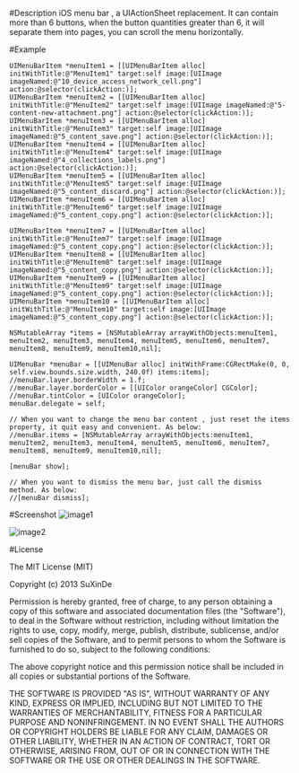 #Description
    iOS menu bar , a UIActionSheet replacement. It can contain more than 6 buttons,
    when the button quantities greater than 6, it will separate them into pages, you can
    scroll the menu horizontally.

#Example
    
    UIMenuBarItem *menuItem1 = [[UIMenuBarItem alloc] initWithTitle:@"MenuItem1" target:self image:[UIImage imageNamed:@"10_device_access_network_cell.png"] action:@selector(clickAction:)];
    UIMenuBarItem *menuItem2 = [[UIMenuBarItem alloc] initWithTitle:@"MenuItem2" target:self image:[UIImage imageNamed:@"5-content-new-attachment.png"] action:@selector(clickAction:)];
    UIMenuBarItem *menuItem3 = [[UIMenuBarItem alloc] initWithTitle:@"MenuItem3" target:self image:[UIImage imageNamed:@"5_content_save.png"] action:@selector(clickAction:)];
    UIMenuBarItem *menuItem4 = [[UIMenuBarItem alloc] initWithTitle:@"MenuItem4" target:self image:[UIImage imageNamed:@"4_collections_labels.png"] action:@selector(clickAction:)];
    UIMenuBarItem *menuItem5 = [[UIMenuBarItem alloc] initWithTitle:@"MenuItem5" target:self image:[UIImage imageNamed:@"5_content_discard.png"] action:@selector(clickAction:)];
    UIMenuBarItem *menuItem6 = [[UIMenuBarItem alloc] initWithTitle:@"MenuItem6" target:self image:[UIImage imageNamed:@"5_content_copy.png"] action:@selector(clickAction:)];
    
    UIMenuBarItem *menuItem7 = [[UIMenuBarItem alloc] initWithTitle:@"MenuItem7" target:self image:[UIImage imageNamed:@"5_content_copy.png"] action:@selector(clickAction:)];
    UIMenuBarItem *menuItem8 = [[UIMenuBarItem alloc] initWithTitle:@"MenuItem8" target:self image:[UIImage imageNamed:@"5_content_copy.png"] action:@selector(clickAction:)];
    UIMenuBarItem *menuItem9 = [[UIMenuBarItem alloc] initWithTitle:@"MenuItem9" target:self image:[UIImage imageNamed:@"5_content_copy.png"] action:@selector(clickAction:)];
    UIMenuBarItem *menuItem10 = [[UIMenuBarItem alloc] initWithTitle:@"MenuItem10" target:self image:[UIImage imageNamed:@"5_content_copy.png"] action:@selector(clickAction:)];
    
    NSMutableArray *items = [NSMutableArray arrayWithObjects:menuItem1, menuItem2, menuItem3, menuItem4, menuItem5, menuItem6, menuItem7, menuItem8, menuItem9, menuItem10,nil];
    
    UIMenuBar *menuBar = [[UIMenuBar alloc] initWithFrame:CGRectMake(0, 0, self.view.bounds.size.width, 240.0f) items:items];
    //menuBar.layer.borderWidth = 1.f;
    //menuBar.layer.borderColor = [[UIColor orangeColor] CGColor];
    //menuBar.tintColor = [UIColor orangeColor];
    menuBar.delegate = self;
    
    // When you want to change the menu bar content , just reset the items property, it quit easy and convenient. As below:
    //menuBar.items = [NSMutableArray arrayWithObjects:menuItem1, menuItem2, menuItem3, menuItem4, menuItem5, menuItem6, menuItem7, menuItem8, menuItem9, menuItem10,nil];
    
    [menuBar show];
    
    // When you want to dismiss the menu bar, just call the dismiss method. As below:
    //[menuBar dismiss];
    


#Screenshot
![image1](http://code4app.qiniudn.com/photo/513c649d6803fa3278000002_1.png)

![image2](http://code4app.qiniudn.com/photo/513c649d6803fa3278000002_11.png)

#License

The MIT License (MIT)

Copyright (c) 2013 SuXinDe

Permission is hereby granted, free of charge, to any person obtaining a copy
of this software and associated documentation files (the "Software"), to deal
in the Software without restriction, including without limitation the rights
to use, copy, modify, merge, publish, distribute, sublicense, and/or sell
copies of the Software, and to permit persons to whom the Software is
furnished to do so, subject to the following conditions:

The above copyright notice and this permission notice shall be included in
all copies or substantial portions of the Software.

THE SOFTWARE IS PROVIDED "AS IS", WITHOUT WARRANTY OF ANY KIND, EXPRESS OR
IMPLIED, INCLUDING BUT NOT LIMITED TO THE WARRANTIES OF MERCHANTABILITY,
FITNESS FOR A PARTICULAR PURPOSE AND NONINFRINGEMENT. IN NO EVENT SHALL THE
AUTHORS OR COPYRIGHT HOLDERS BE LIABLE FOR ANY CLAIM, DAMAGES OR OTHER
LIABILITY, WHETHER IN AN ACTION OF CONTRACT, TORT OR OTHERWISE, ARISING FROM,
OUT OF OR IN CONNECTION WITH THE SOFTWARE OR THE USE OR OTHER DEALINGS IN
THE SOFTWARE.
